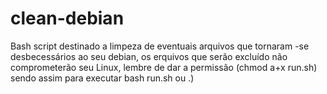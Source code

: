 # clean-debian
Bash script destinado a limpeza de eventuais arquivos que tornaram -se desbecessários ao seu debian, os erquivos que serão excluído não comprometerão seu Linux, lembre de dar a permissão (chmod a+x run.sh) sendo assim para executar bash run.sh ou .)
